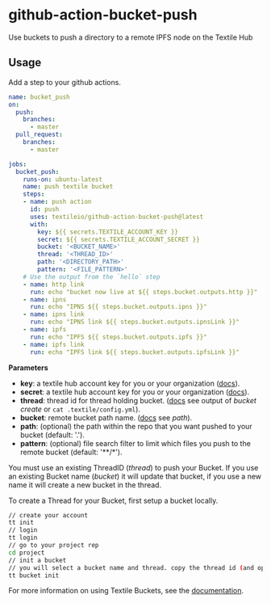 # github-action-bucket-push

Use buckets to push a directory to a remote IPFS node on the Textile Hub

## Usage

Add a step to your github actions.

```yml
name: bucket_push
on:
  push:
    branches:
      - master
  pull_request:
    branches:
      - master

jobs:
  bucket_push:
    runs-on: ubuntu-latest
    name: push textile bucket
    steps:
    - name: push action
      id: push
      uses: textileio/github-action-bucket-push@latest
      with:
        key: ${{ secrets.TEXTILE_ACCOUNT_KEY }}
        secret: ${{ secrets.TEXTILE_ACCOUNT_SECRET }}
        bucket: '<BUCKET_NAME>'
        thread: '<THREAD_ID>'
        path: '<DIRECTORY_PATH>'
        pattern: '<FILE_PATTERN>'
    # Use the output from the `hello` step
    - name: http link
      run: echo "bucket now live at ${{ steps.bucket.outputs.http }}"
    - name: ipns
      run: echo "IPNS ${{ steps.bucket.outputs.ipns }}"
    - name: ipns link
      run: echo "IPNS link ${{ steps.bucket.outputs.ipnsLink }}"
    - name: ipfs
      run: echo "IPFS ${{ steps.bucket.outputs.ipfs }}"
    - name: ipfs link
      run: echo "IPFS link ${{ steps.bucket.outputs.ipfsLink }}"
```

**Parameters**

- **key**: a textile hub account key for you or your organization ([docs](https://docs.textile.io/hub/app-apis/)).
- **secret**: a textile hub account key for you or your organization ([docs](https://docs.textile.io/hub/app-apis/)).
- **thread**: thread id for thread holding bucket. ([docs](https://docs.textile.io/hub/cli/tt_bucket_push/) see output of _bucket create_ or `cat .textile/config.yml`).
- **bucket**: remote bucket path name. ([docs](https://docs.textile.io/hub/cli/tt_bucket_push/) see _path_).
- **path**: (optional) the path within the repo that you want pushed to your bucket (default: '.').
- **pattern**: (optional) file search filter to limit which files you push to the remote bucket (default: '**/*').

You must use an existing ThreadID (_thread_) to push your Bucket. If you use an existing Bucket name (_bucket_) it will update that bucket, if you use a new name it will create a new bucket in the thread. 

To create a Thread for your Bucket, first setup a bucket locally.

```bash
// create your account
tt init
// login
tt login
// go to your project rep
cd project
// init a bucket
// you will select a bucket name and thread. copy the thread id (and optionally the same name) to use as parameters here.
tt bucket init
```

For more information on using Textile Buckets, see the [documentation](https://docs.textile.io/hub/buckets).
